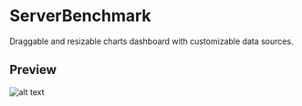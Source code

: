 # ServerBenchmark
Draggable and resizable charts dashboard with customizable data sources.
## Preview
![alt text](https://admbuilt.s3.us-east-2.amazonaws.com/MUI-Portfolio/Assets/Charts.PNG)
